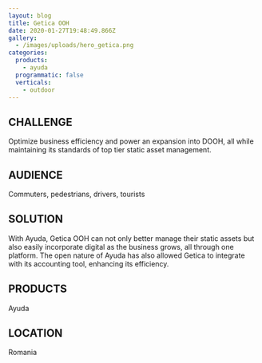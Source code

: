 ```yaml
---
layout: blog
title: Getica OOH
date: 2020-01-27T19:48:49.866Z
gallery:
  - /images/uploads/hero_getica.png
categories:
  products:
    - ayuda
  programmatic: false
  verticals:
    - outdoor
---
```

## CHALLENGE

Optimize business efficiency and power an expansion into DOOH, all while maintaining its standards of top tier static asset management.

## AUDIENCE

Commuters, pedestrians, drivers, tourists

## SOLUTION

With Ayuda, Getica OOH can not only better manage their static assets but also easily incorporate digital as the business grows, all through one platform. The open nature of Ayuda has also allowed Getica to integrate with its accounting tool, enhancing its efficiency.

## PRODUCTS 

Ayuda

## LOCATION

Romania
